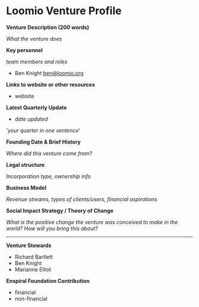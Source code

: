 # Loomio Venture Profile


**Venture Description (200 words)**

*What the venture does*

**Key personnel**

*team members and roles*

* Ben Knight ben@loomio.org

**Links to website or other resources**
* website

**Latest Quarterly Update**

* *date updated*

*'your quarter in one sentence'*

**Founding Date & Brief History**

*Where did this venture come from?*

**Legal structure**

*Incorporation type, ownership info*

**Business Model**

*Revenue streams, types of clients/users, financial aspirations*

**Social Impact Strategy / Theory of Change**

*What is the positive change the venture was conceived to make in the world? How will you bring this about?*

---

**Venture Stewards** 

* Richard Bartlett
* Ben Knight
* Marianne Elliot

**Enspiral Foundation Contribution**

* financial
* non-financial
